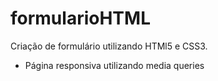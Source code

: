 # formularioHTML

Criação de formulário utilizando HTMl5 e CSS3.

- Página responsiva utilizando media queries

